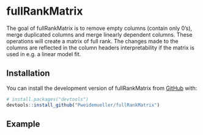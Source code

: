 
<!-- README.md is generated from README.Rmd. Please edit that file -->

# fullRankMatrix

<!-- badges: start -->
<!-- badges: end -->

The goal of fullRankMatrix is to remove empty columns (contain only
0’s), merge duplicated columns and merge linearly dependent columns.
These operations will create a matrix of full rank. The changes made to
the columns are reflected in the column headers interpretability if the
matrix is used in e.g. a linear model fit.

## Installation

You can install the development version of fullRankMatrix from
[GitHub](https://github.com/) with:

``` r
# install.packages("devtools")
devtools::install_github("Pweidemueller/fullRankMatrix")
```

## Example
